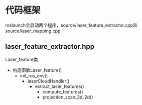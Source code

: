 # 代码框架
roslaunch会启动两个程序，source/laser_feature_extractor.cpp和source/laser_mapping.cpp


## laser_feature_extractor.hpp
Laser_feature类
* 构造函数Laser_feature()
  * init_ros_env()
    * laserCloudHandler()
      * extract_laser_features()
          * compute_features()
          * projection_scan_3d_2d()
